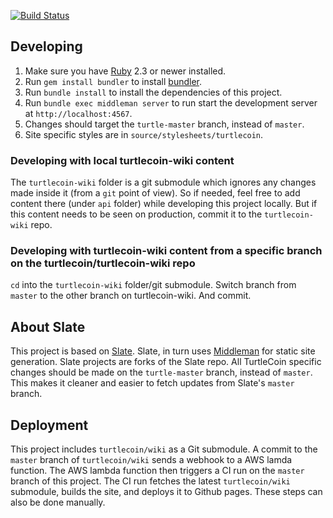 [![Build Status](https://travis-ci.org/ar-x/turtlecoin-api-reference-site.svg?branch=turtle-master)](https://travis-ci.org/ar-x/turtlecoin-api-reference-site)

## Developing

1. Make sure you have [Ruby](https://www.ruby-lang.org/en) 2.3 or newer installed.
2. Run `gem install bundler` to install [bundler](http://bundler.io).
3. Run `bundle install` to install the dependencies of this project.
4. Run `bundle exec middleman server` to run start the development server at `http://localhost:4567`.
5. Changes should target the `turtle-master` branch, instead of `master`.
6. Site specific styles are in `source/stylesheets/turtlecoin`.

### Developing with local turtlecoin-wiki content

The `turtlecoin-wiki` folder is a git submodule which ignores any changes made inside it (from a `git` point of view). So if needed, feel free to add content there (under `api` folder) while developing this project locally. But if this content needs to be seen on production, commit it to the `turtlecoin-wiki` repo. 

### Developing with turtlecoin-wiki content from a specific branch on the turtlecoin/turtlecoin-wiki repo

`cd` into the `turtlecoin-wiki` folder/git submodule. Switch branch from `master` to the other branch on turtlecoin-wiki. And commit.
 

## About Slate 

This project is based on [Slate](https://github.com/lord/slate). Slate, in turn uses [Middleman](https://middlemanapp.com) for static site generation. Slate projects are forks of the Slate repo. All TurtleCoin specific changes should be made on the `turtle-master` branch, instead of `master`. This makes it cleaner and easier to fetch updates from Slate's `master` branch.


## Deployment

This project includes `turtlecoin/wiki` as a Git submodule. A commit to the `master` branch of `turtlecoin/wiki` sends a webhook to a AWS lamda function. The AWS lambda function then triggers a CI run on the `master` branch of this project. The CI run fetches the latest `turtlecoin/wiki` submodule, builds the site, and deploys it to Github pages. These steps can also be done manually.
